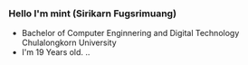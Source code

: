 <h3>Hello I'm mint (Sirikarn Fugsrimuang)</h3>

+ Bachelor of Computer Enginnering and Digital Technology Chulalongkorn University
+ I'm 19 Years old.
..
